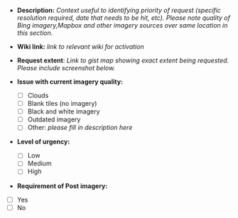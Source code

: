 * **Description:**
	_Context useful to identifying priority of request (specific resolution required, date that needs to be hit, etc). Please note quality of Bing imagery,Mapbox and other imagery sources over same location in this section._

* **Wiki link:** _link to relevant wiki for activation_

* **Request extent**: _Link to gist map showing exact extent being requested. Please include screenshot below._


* **Issue with current imagery quality:**
	- [ ] Clouds
	- [ ] Blank tiles (no imagery)
	- [ ] Black and white imagery
	- [ ] Outdated imagery
	- [ ] Other:   _please fill in description here_

* **Level of urgency:**
	- [ ] Low
	- [ ] Medium
	- [ ] High

* **Requirement of Post imagery:**
 - [ ] Yes
 - [ ] No